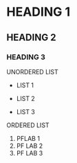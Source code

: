 # HEADING 1
## HEADING 2
### HEADING 3
UNORDERED LIST
- LIST 1
* LIST 2
+ LIST 3 <br/>

ORDERED LIST
1. PFLAB 1
2. PF LAB 2
3. PF LAB 3
